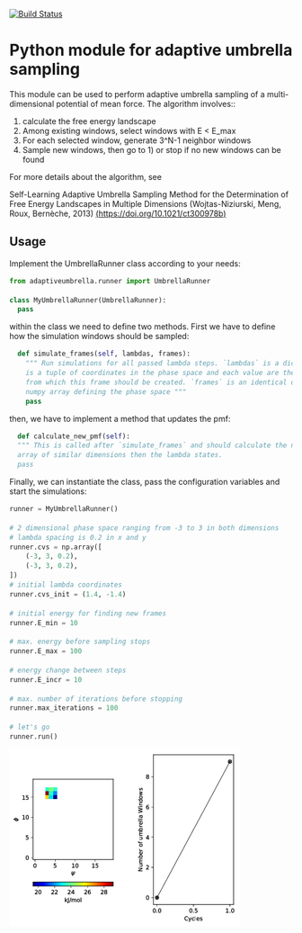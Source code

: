 [![Build Status](https://travis-ci.org/danijoo/adaptiveumbrella.svg?branch=master)](https://travis-ci.org/danijoo/adaptiveumbrella)

# Python module for adaptive umbrella sampling

This module can be used to perform adaptive umbrella sampling of a multi-dimensional potential of mean force. The
algorithm involves::

1) calculate the free energy landscape
2) Among existing windows, select windows with E < E_max
3) For each selected window, generate 3^N-1 neighbor windows
4) Sample new windows, then go to 1) or stop if no new windows can be found

For more details about the algorithm, see

Self-Learning Adaptive Umbrella Sampling Method for the Determination of Free Energy Landscapes in Multiple Dimensions (Wojtas-Niziurski, Meng, Roux, Bernèche, 2013)
[(https://doi.org/10.1021/ct300978b)](https://doi.org/10.1021/ct300978b)

## Usage

Implement the UmbrellaRunner class according to your needs: 

```python
from adaptiveumbrella.runner import UmbrellaRunner

class MyUmbrellaRunner(UmbrellaRunner):
  pass
```

within the class we need to define two methods. First we have to define how the simulation windows should be sampled:

```python
  def simulate_frames(self, lambdas, frames):
    """ Run simulations for all passed lambda steps. `lambdas` is a dictionary where each key
    is a tuple of coordinates in the phase space and each value are the lambda values of the root
    from which this frame should be created. `frames` is an identical dict, but with indeces of the pmf
    numpy array defining the phase space """
    pass
```

then, we have to implement a method that updates the pmf:
 
```python
  def calculate_new_pmf(self):
  """ This is called after `simulate_frames` and should calculate the new PMF. return value must be a numpy
  array of similar dimensions then the lambda states.
  pass
```

Finally, we can instantiate the class, pass the configuration variables and start the simulations:

```python
runner = MyUmbrellaRunner()

# 2 dimensional phase space ranging from -3 to 3 in both dimensions
# lambda spacing is 0.2 in x and y
runner.cvs = np.array([
    (-3, 3, 0.2),
    (-3, 3, 0.2),
])
# initial lambda coordinates
runner.cvs_init = (1.4, -1.4)

# initial energy for finding new frames
runner.E_min = 10

# max. energy before sampling stops
runner.E_max = 100

# energy change between steps
runner.E_incr = 10

# max. number of iterations before stopping
runner.max_iterations = 100

# let's go
runner.run()
```

![Example](https://raw.githubusercontent.com/danijoo/adaptiveumbrella/master/examples/example.gif)

